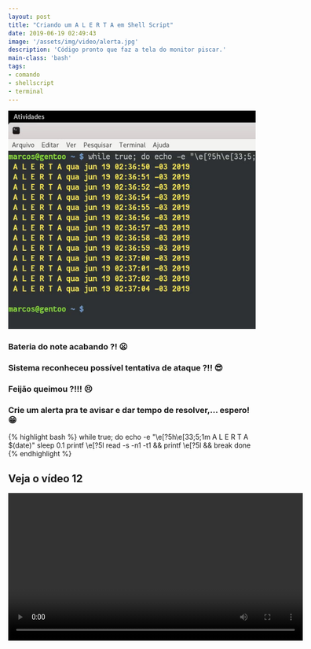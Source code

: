 ```yaml
---
layout: post
title: "Criando um A L E R T A em Shell Script"
date: 2019-06-19 02:49:43
image: '/assets/img/video/alerta.jpg'
description: 'Código pronto que faz a tela do monitor piscar.'
main-class: 'bash'
tags:
- comando
- shellscript
- terminal
---
```


![Criando um A L E R T A em Shell Script](/assets/img/video/alerta.jpg)

### Bateria do note acabando ?! 😦️

### Sistema reconheceu possível tentativa de ataque ?!! 😎️

### Feijão queimou ?!!! 😣️

### Crie um alerta pra te avisar e dar tempo de resolver,... espero! 😁️

{% highlight bash %}
while true; do
    echo -e "\e[?5h\e[33;5;1m A L E R T A $(date)"
    sleep 0.1
    printf \\e[?5l
    read -s -n1 -t1 && printf \\e[?5l && break
done
{% endhighlight %}

## Veja o vídeo 12

<video width="600" class="text-center" controls>
  <source src="/assets/img/video/alerta.mp4" type="video/mp4">
  Seu navegador não suporta vídeos em HTML5.
</video>

